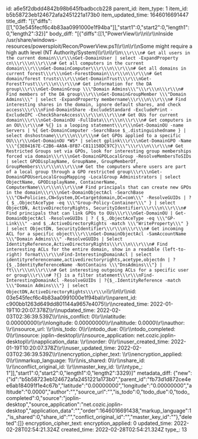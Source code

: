 id: a6e5f2dbdd4842b98b645fbadbccb228
parent_id: 
item_type: 1
item_id: b5b58723eb124672afa2451221a173b0
item_updated_time: 1646016691447
title_diff: "[{\"diffs\":[[1,\"03e545fecf6c4b83aa0991000e1f94ba\"]],\"start1\":0,\"start2\":0,\"length1\":0,\"length2\":32}]"
body_diff: "[{\"diffs\":[[1,\"PowerView\\\r\\\n\\\r\\\nInside  /usr/share/windows-resources/powersploit/Recon/PowerView.ps1\\\r\\\n\\\r\\\nSome might require a high auth level (NT Authority/System)\\\r\\\n\\\r\\\n```\\\r\\\n# Get all users in the current domain\\\r\\\nGet-DomainUser | select -ExpandProperty cn\\\r\\\n\\\r\\\n# Get all computers in the current domain\\\r\\\nGet-DomainComputer\\\r\\\n\\\r\\\n# Get all domains in current forest\\\r\\\nGet-ForestDomain\\\r\\\n\\\r\\\n# Get domain/forest trusts\\\r\\\nGet-DomainTrust\\\r\\\nGet-ForestTrust\\\r\\\n\\\r\\\n# Get information for the DA group\\\r\\\nGet-DomainGroup \\\"Domain Admins\\\"\\\r\\\n\\\r\\\n# Find members of the DA group\\\r\\\nGet-DomainGroupMember \\\"Domain Admins\\\" | select -ExpandProperty membername\\\r\\\n\\\r\\\n# Find interesting shares in the domain, ignore default shares, and check access\\\r\\\nFind-DomainShare -ExcludeStandard -ExcludePrint -ExcludeIPC -CheckShareAccess\\\r\\\n\\\r\\\n# Get OUs for current domain\\\r\\\nGet-DomainOU -FullData\\\r\\\n\\\r\\\n# Get computers in an OU\\\r\\\n# %{} is a looping statement\\\r\\\nGet-DomainOU -name Servers | %{ Get-DomainComputer -SearchBase $_.distinguishedname } | select dnshostname\\\r\\\n\\\r\\\n# Get GPOs applied to a specific OU\\\r\\\nGet-DomainOU *WS* | select gplink\\\r\\\nGet-DomainGPO -Name \\\"{3E04167E-C2B6-4A9A-8FB7-C811158DC97C}\\\"\\\r\\\n\\\r\\\n# Get Restricted Groups set via GPOs, look for interesting group memberships forced via domain\\\r\\\nGet-DomainGPOLocalGroup -ResolveMembersToSIDs | select GPODisplayName, GroupName, GroupMemberOf, GroupMembers\\\r\\\n\\\r\\\n# Get the computers where users are part of a local group through a GPO restricted group\\\r\\\nGet-DomainGPOUserLocalGroupMapping -LocalGroup Administrators | select ObjectName, GPODisplayName, ContainerName, ComputerName\\\r\\\n\\\r\\\n# Find principals that can create new GPOs in the domain\\\r\\\nGet-DomainObjectAcl -SearchBase \\\"CN=Policies,CN=System,DC=targetdomain,DC=com\\\" -ResolveGUIDs | ?{ $_.ObjectAceType -eq \\\"Group-Policy-Container\\\" } | select ObjectDN, ActiveDirectoryRights, SecurityIdentifier\\\r\\\n\\\r\\\n# Find principals that can link GPOs to OUs\\\r\\\nGet-DomainOU | Get-DomainObjectAcl -ResolveGUIDs | ? { $_.ObjectAceType -eq \\\"GP-Link\\\" -and $_.ActiveDirectoryRights -match \\\"WriteProperty\\\" } | select ObjectDN, SecurityIdentifier\\\r\\\n\\\r\\\n# Get incoming ACL for a specific object\\\r\\\nGet-DomainObjectAcl -SamAccountName \\\"Domain Admins\\\" -ResolveGUIDs | Select IdentityReference,ActiveDirectoryRights\\\r\\\n\\\r\\\n# Find interesting ACLs for the entire domain, show in a readable (left-to-right) format\\\r\\\nFind-InterestingDomainAcl | select identityreferencename,activedirectoryrights,acetype,objectdn | ?{$_.IdentityReferenceName -NotContains \\\"DnsAdmins\\\"} | ft\\\r\\\n\\\r\\\n# Get interesting outgoing ACLs for a specific user or group\\\r\\\n# ?{} is a filter statement\\\r\\\nFind-InterestingDomainAcl -ResolveGUIDs | ?{$_.IdentityReference -match \\\"Domain Admins\\\"} | select ObjectDN,ActiveDirectoryRights\\\r\\\n```\\\r\\\n\\\r\\\nid: 03e545fecf6c4b83aa0991000e1f94ba\\\r\\\nparent_id: c900bb1263d649dd801144a9657e4075\\\r\\\ncreated_time: 2022-01-19T10:20:07.378Z\\\r\\\nupdated_time: 2022-02-03T02:36:39.539Z\\\r\\\nis_conflict: 0\\\r\\\nlatitude: 0.00000000\\\r\\\nlongitude: 0.00000000\\\r\\\naltitude: 0.0000\\\r\\\nauthor: \\\r\\\nsource_url: \\\r\\\nis_todo: 0\\\r\\\ntodo_due: 0\\\r\\\ntodo_completed: 0\\\r\\\nsource: joplin-desktop\\\r\\\nsource_application: net.cozic.joplin-desktop\\\r\\\napplication_data: \\\r\\\norder: 0\\\r\\\nuser_created_time: 2022-01-19T10:20:07.378Z\\\r\\\nuser_updated_time: 2022-02-03T02:36:39.539Z\\\r\\\nencryption_cipher_text: \\\r\\\nencryption_applied: 0\\\r\\\nmarkup_language: 1\\\r\\\nis_shared: 0\\\r\\\nshare_id: \\\r\\\nconflict_original_id: \\\r\\\nmaster_key_id: \\\r\\\ntype_: 1\"]],\"start1\":0,\"start2\":0,\"length1\":0,\"length2\":3329}]"
metadata_diff: {"new":{"id":"b5b58723eb124672afa2451221a173b0","parent_id":"fb73d1d872ce4ee6ab184091f1e4c67b","latitude":"0.00000000","longitude":"0.00000000","altitude":"0.0000","author":"","source_url":"","is_todo":0,"todo_due":0,"todo_completed":0,"source":"joplin-desktop","source_application":"net.cozic.joplin-desktop","application_data":"","order":1646016691438,"markup_language":1,"is_shared":0,"share_id":"","conflict_original_id":"","master_key_id":""},"deleted":[]}
encryption_cipher_text: 
encryption_applied: 0
updated_time: 2022-02-28T02:54:21.324Z
created_time: 2022-02-28T02:54:21.324Z
type_: 13